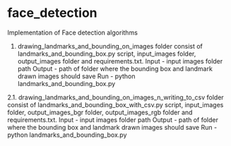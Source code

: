 # face_detection
Implementation of Face detection algorithms
1. drawing_landmarks_and_bounding_on_images folder consist of landmarks_and_bounding_box.py script, input_images folder, output_images folder and requirements.txt.
Input - input images folder path
Output - path of folder where the bounding box and landmark drawn images should save
Run - python landmarks_and_bounding_box.py


2.1. drawing_landmarks_and_bounding_on_images_n_writing_to_csv folder consist of landmarks_and_bounding_box_with_csv.py script, input_images folder, output_images_bgr folder, output_images_rgb folder and requirements.txt.
Input - input images folder path
Output - path of folder where the bounding box and landmark drawn images should save
Run - python landmarks_and_bounding_box.py
